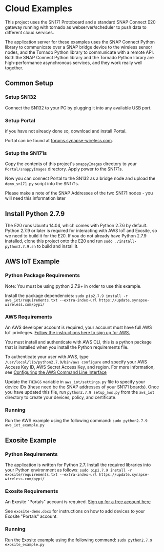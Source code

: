 # Cloud Examples

This project uses the SN171 Protoboard and a standard SNAP Connect E20 gateway running with tornado as webserver/scheduler
to push data to different cloud services.

The application server for these examples uses the SNAP Connect Python library to communicate over a SNAP bridge
device to the wireless sensor nodes, and the Tornado Python library to communicate with a remote API. Both the SNAP 
Connect Python library and the Tornado Python library are high-performance asynchronous services, and they work 
really well together.

## Common Setup
### Setup SN132
Connect the SN132 to your PC by plugging it into any available USB port.

### Setup Portal
if you have not already done so, download and install Portal.

Portal can be found at [forums.synapse-wireless.com](https://forums.synapse-wireless.com).

### Setup the SN171s
Copy the contents of this project's `snappyImages` directory to your `Portal/snappyImages` directory. Apply power to the SN171s.

Now you can connect Portal to the SN132 as a bridge node and upload the `demo_sn171.py` script into the SN171s.

Please make a note of the SNAP Addresses of the two SN171 nodes - you will need this information later

## Install Python 2.7.9
The E20 runs Ubuntu 14.04, which comes with Python 2.7.6 by default. Python 2.7.9 or later is required for interacting with 
AWS IoT and Exosite, so we need to build it for the E20. If you do not already have Python 2.7.9 installed, clone this project
onto the E20 and run ```sudo ./install-python2.7.9.sh``` to build and install it.

## AWS IoT Example
### Python Package Requirements
Note: You must be using python 2.7.9+ in order to use this example.

Install the package dependencies:
```sudo pip2.7.9 install -r aws_iot/requirements.txt --extra-index-url https://update.synapse-wireless.com/pypi/```

### AWS Requirements
An AWS developer account is required, your account must have full AWS IoT privileges. [Follow the instructions here to sign up for AWS.](http://docs.aws.amazon.com/cli/latest/userguide/cli-chap-getting-set-up.html#cli-signup)

You must install and authenticate with AWS CLI, this is a python package that is installed when you install the Python
requirements file.

To authenticate your user with AWS, type ```/usr/local/lib/python2.7.9/bin/aws configure``` and specify your AWS Access Key ID, 
AWS Secret Access Key, and region. For more information, see [Configuring the AWS Command Line Interface](http://docs.aws.amazon.com/cli/latest/userguide/cli-chap-getting-started.html)

Update the ```THINGS``` variable in ```aws_iot/settings.py``` file to specify your device IDs (these need be the SNAP 
addresses of your SN171 boards). Once you have updated this file, run ```python2.7.9 setup_aws.py``` from the ```aws_iot```
directory to create your devices, policy, and certificate.

### Running
Run the AWS example using the following command:
```sudo python2.7.9 aws_iot_example.py```

## Exosite Example
### Python Requirements
The application is written for Python 2.7. Install the required libraries into your Python environment as follows:
```sudo pip2.7.9 install -r exosite/requirements.txt --extra-index-url https://update.synapse-wireless.com/pypi/```

### Exosite Requirements
An Exosite "Portals" account is required. [Sign up for a free account here](https://portals.exosite.com/signup?plan=2692704445)

See `exosite-demo.docx` for instructions on how to add devices to your Exosite "Portals" account.

### Running
Run the Exosite example using the following command:
```sudo python2.7.9 exosite_example.py```